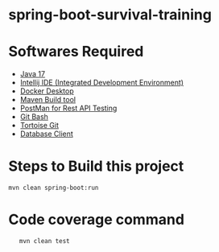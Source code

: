 # spring-boot-survival-training

# Softwares Required
  - [Java 17](https://www.oracle.com/java/technologies/downloads/#java17)
  - [Intellij  IDE (Integrated Development Environment)](https://www.jetbrains.com/idea/download/#section=windows)
  - [Docker Desktop](https://www.docker.com/products/docker-desktop/)
  - [Maven Build tool](https://maven.apache.org/download.cgi)
  - [PostMan for Rest API Testing](https://chrome.google.com/webstore/detail/postman/fhbjgbiflinjbdggehcddcbncdddomop?hl=en)
  - [Git Bash](https://git-scm.com/downloads)
  - [Tortoise Git](https://tortoisegit.org/)
  - [Database Client](https://dbeaver.io/)
# Steps to Build this project
   ```
   mvn clean spring-boot:run
   
   ```
# Code coverage command
   ```
      mvn clean test
   ```